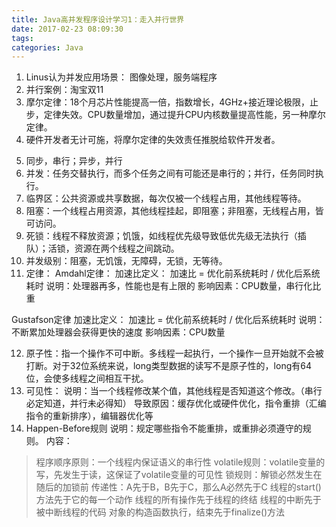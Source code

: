 ```yaml
---
title: Java高并发程序设计学习1：走入并行世界
date: 2017-02-23 08:09:30
tags: 
categories: Java
---
```

1. Linus认为并发应用场景： 图像处理，服务端程序
2. 并行案例：淘宝双11
3. 摩尔定律：18个月芯片性能提高一倍，指数增长，4GHz+接近理论极限，止步，定律失效。CPU数量增加，通过提升CPU内核数量提高性能，另一种摩尔定律。
4. 硬件开发者无计可施，将摩尔定律的失效责任推脱给软件开发者。
<!--more-->
5. 同步，串行；异步，并行
6. 并发：任务交替执行，而多个任务之间有可能还是串行的；并行，任务同时执行。
7. 临界区：公共资源或共享数据，每次仅被一个线程占用，其他线程等待。
8. 阻塞：一个线程占用资源，其他线程挂起，即阻塞；非阻塞，无线程占用，皆可访问。
9. 死锁：线程不释放资源；饥饿，如线程优先级导致低优先级无法执行（插队）；活锁，资源在两个线程之间跳动。
10. 并发级别：阻塞，无饥饿，无障碍，无锁，无等待。
11. 定律：
Amdahl定律： 
加速比定义： 加速比 = 优化前系统耗时 / 优化后系统耗时
说明：处理器再多，性能也是有上限的
影响因素：CPU数量，串行化比重

Gustafson定律
加速比定义： 加速比 = 优化前系统耗时 / 优化后系统耗时
说明：不断累加处理器会获得更快的速度
影响因素：CPU数量

12. 原子性：指一个操作不可中断。多线程一起执行，一个操作一旦开始就不会被打断。对于32位系统来说，long类型数据的读写不是原子性的，long有64位，会使多线程之间相互干扰。
13. 可见性：
说明：当一个线程修改某个值，其他线程是否知道这个修改。（串行必定知道，并行未必得知）
导致原因：缓存优化或硬件优化，指令重排（汇编指令的重新排序），编辑器优化等
14. Happen-Before规则
说明：规定哪些指令不能重排，或重排必须遵守的规则。
内容：
>程序顺序原则：一个线程内保证语义的串行性
>volatile规则：volatile变量的写，先发生于读，这保证了volatile变量的可见性
>锁规则：解锁必然发生在随后的加锁前
>传递性：A先于B，B先于C，那么A必然先于C
>线程的start()方法先于它的每一个动作
>线程的所有操作先于线程的终结
>线程的中断先于被中断线程的代码
>对象的构造函数执行，结束先于finalize()方法

